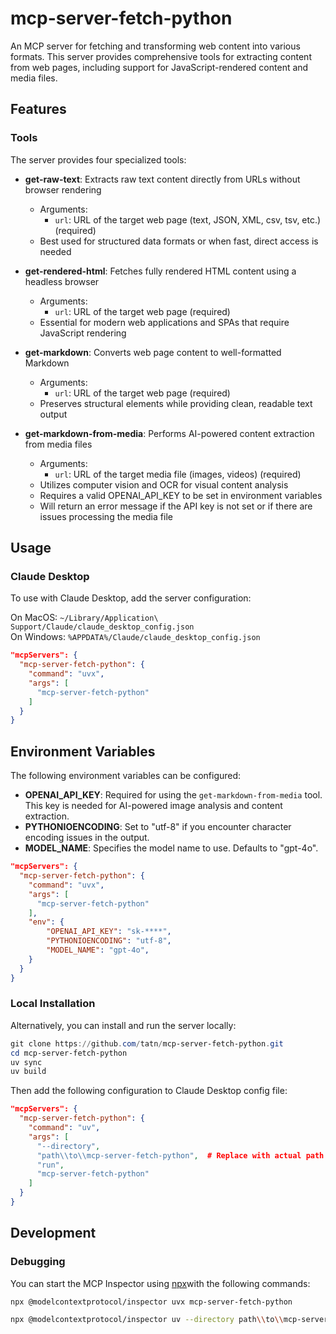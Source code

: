 # mcp-server-fetch-python

An MCP server for fetching and transforming web content into various formats. This server provides comprehensive tools for extracting content from web pages, including support for JavaScript-rendered content and media files.

## Features

### Tools

The server provides four specialized tools:

- **get-raw-text**: Extracts raw text content directly from URLs without browser rendering
  - Arguments:
    - `url`: URL of the target web page (text, JSON, XML, csv, tsv, etc.) (required)
  - Best used for structured data formats or when fast, direct access is needed

- **get-rendered-html**: Fetches fully rendered HTML content using a headless browser
  - Arguments:
    - `url`: URL of the target web page (required)
  - Essential for modern web applications and SPAs that require JavaScript rendering

- **get-markdown**: Converts web page content to well-formatted Markdown
  - Arguments:
    - `url`: URL of the target web page (required)
  - Preserves structural elements while providing clean, readable text output

- **get-markdown-from-media**: Performs AI-powered content extraction from media files
  - Arguments:
    - `url`: URL of the target media file (images, videos) (required)
  - Utilizes computer vision and OCR for visual content analysis
  - Requires a valid OPENAI_API_KEY to be set in environment variables
  - Will return an error message if the API key is not set or if there are issues processing the media file

## Usage

### Claude Desktop

To use with Claude Desktop, add the server configuration:

On MacOS:  `~/Library/Application\ Support/Claude/claude_desktop_config.json`  
On Windows: `%APPDATA%/Claude/claude_desktop_config.json`

```json
"mcpServers": {
  "mcp-server-fetch-python": {
    "command": "uvx",
    "args": [
      "mcp-server-fetch-python"
    ]
  }
}
```


## Environment Variables

The following environment variables can be configured:

- **OPENAI_API_KEY**: Required for using the `get-markdown-from-media` tool. This key is needed for AI-powered image analysis and content extraction.
- **PYTHONIOENCODING**: Set to "utf-8" if you encounter character encoding issues in the output.
- **MODEL_NAME**: Specifies the model name to use. Defaults to "gpt-4o".

```json
"mcpServers": {
  "mcp-server-fetch-python": {
    "command": "uvx",
    "args": [
      "mcp-server-fetch-python"
    ],
    "env": {
        "OPENAI_API_KEY": "sk-****",
        "PYTHONIOENCODING": "utf-8",
        "MODEL_NAME": "gpt-4o",        
    }
  }
}
```


### Local Installation

Alternatively, you can install and run the server locally:

```powershell
git clone https://github.com/tatn/mcp-server-fetch-python.git
cd mcp-server-fetch-python
uv sync
uv build
```

Then add the following configuration to Claude Desktop config file:

```json
"mcpServers": {
  "mcp-server-fetch-python": {
    "command": "uv",
    "args": [
      "--directory",
      "path\\to\\mcp-server-fetch-python",  # Replace with actual path to the cloned repository
      "run",
      "mcp-server-fetch-python"
    ]
  }
}
```

## Development

### Debugging

You can start the MCP Inspector using [npx](https://docs.npmjs.com/cli/v11/commands/npx)with the following commands:


```bash
npx @modelcontextprotocol/inspector uvx mcp-server-fetch-python
```

```bash
npx @modelcontextprotocol/inspector uv --directory path\\to\\mcp-server-fetch-python run mcp-server-fetch-python
```
